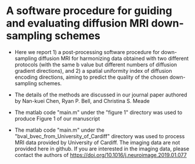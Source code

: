 # A software procedure for guiding and evaluating diffusion MRI down-sampling schemes

* Here we report 1) a post-processing software procedure for down-sampling diffusion MRI for harmonizing data obtained with two different protocols (with the same b value but different numbers of diffusion gradient directions), and 2) a spatial uniformity index of diffusion encoding directions, aiming to predict the quality of the chosen down-sampling schemes. 

* The details of the methods are discussed in our journal paper authored by Nan-kuei Chen, Ryan P. Bell, and Christina S. Meade

* The matlab code "main.m" under the "figure 1" directory was used to produce Figure 1 of our manuscript

* The matlab code "main.m" under the "bval_bvec_from_University_of_Cardiff" directory was used to process MRI data provided by University of Cardiff. The imaging data are not provided here in github. If you are interested in the imaging data, please contact the authors of https://doi.org/10.1016/j.neuroimage.2019.01.077
